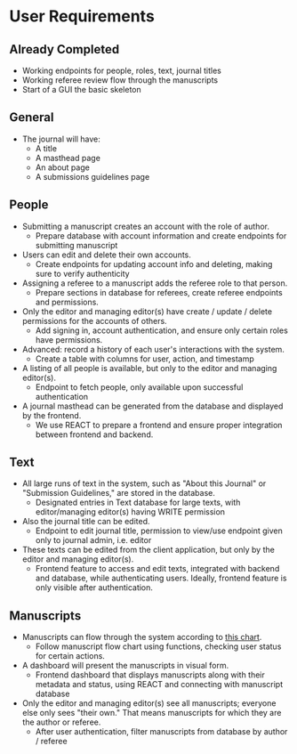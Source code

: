 # User Requirements

## Already Completed

- Working endpoints for people, roles, text, journal titles
- Working referee review flow through the manuscripts
- Start of a GUI the basic skeleton

## General

- The journal will have:
    - A title
    - A masthead page
    - An about page
    - A submissions guidelines page

## People

- Submitting a manuscript creates an account with the role of author.
	- Prepare database with account information and create endpoints for submitting manuscript
- Users can edit and delete their own accounts.
	- Create endpoints for updating account info and deleting, making sure to verify authenticity
- Assigning a referee to a manuscript adds the referee role to that person.
	- Prepare sections in database for referees, create referee endpoints and permissions.
- Only the editor and managing editor(s) have create / update / delete permissions for the accounts of others.
	- Add signing in, account authentication, and ensure only certain roles have permissions.
- Advanced: record a history of each user's interactions with the system.
	- Create a table with columns for user, action, and timestamp
- A listing of all people is available, but only to the editor and managing editor(s).
	- Endpoint to fetch people, only available upon successful authentication
- A journal masthead can be generated from the database and displayed by the frontend.
	- We use REACT to prepare a frontend and ensure proper integration between frontend and backend.

## Text

- All large runs of text in the system, such as "About this Journal" or "Submission Guidelines,"
    are stored in the database.
  	- Designated entries in Text database for large texts, with editor/managing editor(s) having WRITE permission
- Also the journal title can be edited.
	- Endpoint to edit journal title, permission to view/use endpoint given only to journal admin, i.e. editor
- These texts can be edited from the client application, but only by the editor and managing editor(s).
	- Frontend feature to access and edit texts, integrated with backend and database, while authenticating users. Ideally, frontend feature is only visible after authentication.

## Manuscripts

- Manuscripts can flow through the system according to [this chart](https://github.com/AthenaKouKou/journal/blob/main/docs/Manuscript_FSM.jpg).
	- Follow manuscript flow chart using functions, checking user status for certain actions.
- A dashboard will present the manuscripts in visual form.
	- Frontend dashboard that displays manuscripts along with their metadata and status, using REACT and connecting with manuscript database
- Only the editor and managing editor(s) see all manuscripts; everyone else only sees "their own." That means
    manuscripts for which they are the author or referee.
	- After user authentication, filter manuscripts from database by author / referee
